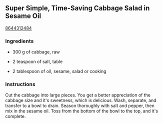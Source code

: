 ## Super Simple, Time-Saving Cabbage Salad in Sesame Oil

[8644312484](https://cookpad.com/us/recipes/188077-super-simple-time-saving-cabbage-salad-in-sesame-oil)

### Ingredients

 - 300 g of cabbage, raw

 - 2 teaspoon of salt, table

 - 2 tablespoon of oil, sesame, salad or cooking

### Instructions

Cut the cabbage into large pieces. You get a better appreciation of the cabbage size and it's sweetness, which is delicious. Wash, separate, and transfer to a bowl to drain. Season thoroughly with salt and pepper, then mix in the sesame oil. Toss from the bottom of the bowl to the top, and it's complete.